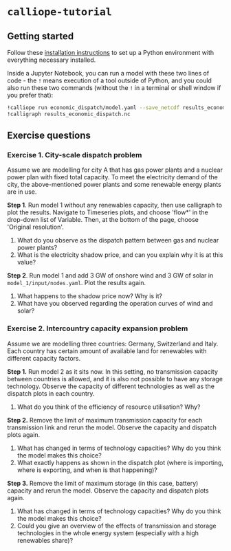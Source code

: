 # `calliope-tutorial`

## Getting started

Follow these [installation instructions](https://github.com/sjpfenninger/optimisation-course/blob/main/README.md) to set up a Python environment with everything necessary installed.

Inside a Jupyter Notebook, you can run a model with these two lines of code - the `!` means execution of a tool outside of Python, and you could also run these two commands (without the `!` in a terminal or shell window if you prefer that):

```bash
!calliope run economic_dispatch/model.yaml --save_netcdf results_economic_dispatch.nc
!calligraph results_economic_dispatch.nc
```

## Exercise questions

### Exercise 1. City-scale dispatch problem

Assume we are modelling for city A that has gas power plants and a nuclear power plan with fixed total capacity. To meet the electricity demand of the city, the above-mentioned power plants and some renewable energy plants are in use.

**Step 1**. Run model 1 without any renewables capacity, then use calligraph to plot the results. Navigate to Timeseries plots, and choose 'flow*' in the drop-down list of Variable. Then, at the bottom of the page, choose 'Original resolution'.
1. What do you observe as the dispatch pattern between gas and nuclear power plants?
2. What is the electricity shadow price, and can you explain why it is at this value?

**Step 2**. Run model 1 and add 3 GW of onshore wind and 3 GW of solar in `model_1/input/nodes.yaml`. Plot the results again.
1. What happens to the shadow price now? Why is it?
2. What have you observed regarding the operation curves of wind and solar?

### Exercise 2. Intercountry capacity expansion problem

Assume we are modelling three countries: Germany, Switzerland and Italy. Each country has certain amount of available land for renewables with different capacity factors.

**Step 1.** Run model 2 as it sits now. In this setting, no transmission capacity between countries is allowed, and it is also not possible to have any storage technology. Observe the capacity of different technologies as well as the dispatch plots in each country.
1. What do you think of the efficiency of resource utilisation? Why?

**Step 2.** Remove the limit of maximum transmission capacity for each transmission link and rerun the model. Observe the capacity and dispatch plots again.
1. What has changed in terms of technology capacities? Why do you think the model makes this choice?
2. What exactly happens as shown in the dispatch plot (where is importing, where is exporting, and when is that happening)?

**Step 3.** Remove the limit of maximum storage (in this case, battery) capacity and rerun the model. Observe the capacity and dispatch plots again.
1. What has changed in terms of technology capacities? Why do you think the model makes this choice?
2. Could you give an overview of the effects of transmission and storage technologies in the whole energy system (especially with a high renewables share)?
